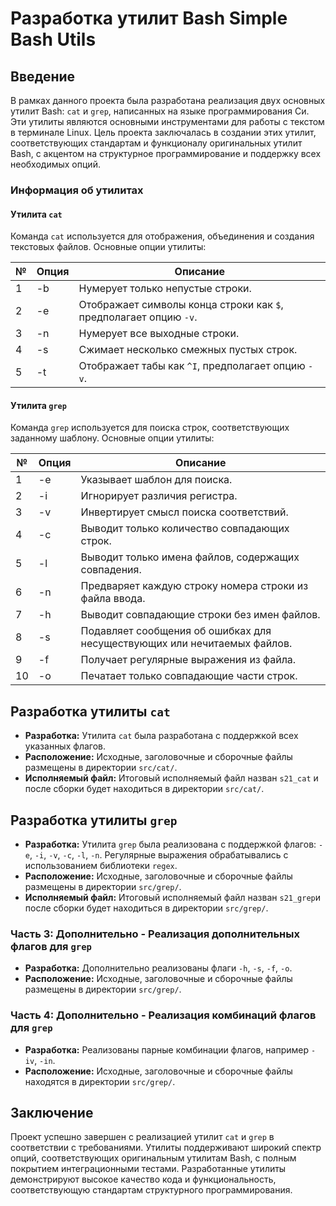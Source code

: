 # Разработка утилит Bash Simple Bash Utils

## Введение

В рамках данного проекта была разработана реализация двух основных утилит Bash: `cat` и `grep`, написанных на языке программирования Си. Эти утилиты являются основными инструментами для работы с текстом в терминале Linux. Цель проекта заключалась в создании этих утилит, соответствующих стандартам и функционалу оригинальных утилит Bash, с акцентом на структурное программирование и поддержку всех необходимых опций.

### Информация об утилитах

#### Утилита `cat`

Команда `cat` используется для отображения, объединения и создания текстовых файлов. Основные опции утилиты:

| № | Опция  | Описание                                                   |
|---|--------|------------------------------------------------------------|
| 1 | -b     | Нумерует только непустые строки.                           |
| 2 | -e     | Отображает символы конца строки как `$`, предполагает опцию `-v`. |
| 3 | -n     | Нумерует все выходные строки.                              |
| 4 | -s     | Сжимает несколько смежных пустых строк.                    |
| 5 | -t     | Отображает табы как `^I`, предполагает опцию `-v`.          |

#### Утилита `grep`

Команда `grep` используется для поиска строк, соответствующих заданному шаблону. Основные опции утилиты:

| № | Опция  | Описание                                                   |
|---|--------|------------------------------------------------------------|
| 1 | -e     | Указывает шаблон для поиска.                               |
| 2 | -i     | Игнорирует различия регистра.                             |
| 3 | -v     | Инвертирует смысл поиска соответствий.                     |
| 4 | -c     | Выводит только количество совпадающих строк.               |
| 5 | -l     | Выводит только имена файлов, содержащих совпадения.        |
| 6 | -n     | Предваряет каждую строку номера строки из файла ввода.      |
| 7 | -h     | Выводит совпадающие строки без имен файлов.                |
| 8 | -s     | Подавляет сообщения об ошибках для несуществующих или нечитаемых файлов. |
| 9 | -f     | Получает регулярные выражения из файла.                    |
| 10| -o     | Печатает только совпадающие части строк.                   |

## Разработка утилиты `cat`

- **Разработка:** Утилита `cat` была разработана с поддержкой всех указанных флагов.
- **Расположение:** Исходные, заголовочные и сборочные файлы размещены в директории `src/cat/`.
- **Исполняемый файл:** Итоговый исполняемый файл назван `s21_cat` и после сборки будет находиться в директории `src/cat/`.

## Разработка утилиты `grep`

- **Разработка:** Утилита `grep` была реализована с поддержкой флагов: `-e`, `-i`, `-v`, `-c`, `-l`, `-n`. Регулярные выражения обрабатывались с использованием библиотеки `regex`.
- **Расположение:** Исходные, заголовочные и сборочные файлы размещены в директории `src/grep/`.
- **Исполняемый файл:** Итоговый исполняемый файл назван `s21_grep`и после сборки будет находиться  в директории `src/grep/`.

### Часть 3: Дополнительно - Реализация дополнительных флагов для `grep`

- **Разработка:** Дополнительно реализованы флаги `-h`, `-s`, `-f`, `-o`.
- **Расположение:** Исходные, заголовочные и сборочные файлы размещены в директории `src/grep/`.


### Часть 4: Дополнительно - Реализация комбинаций флагов для `grep`

- **Разработка:** Реализованы парные комбинации флагов, например `-iv`, `-in`.
- **Расположение:** Исходные, заголовочные и сборочные файлы находятся в директории `src/grep/`.


## Заключение

Проект успешно завершен с реализацией утилит `cat` и `grep` в соответствии с требованиями. Утилиты поддерживают широкий спектр опций, соответствующих оригинальным утилитам Bash, с полным покрытием интеграционными тестами. Разработанные утилиты демонстрируют высокое качество кода и функциональность, соответствующую стандартам структурного программирования.
